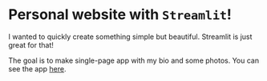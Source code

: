 # Personal website with `Streamlit`!

I wanted to quickly create something simple but beautiful. Streamlit is just great for that!

The goal is to make single-page app with my bio and some photos.
You can see the app 
[here](https://share.streamlit.io/sudotouchwoman/my-landing/main/main.py).
